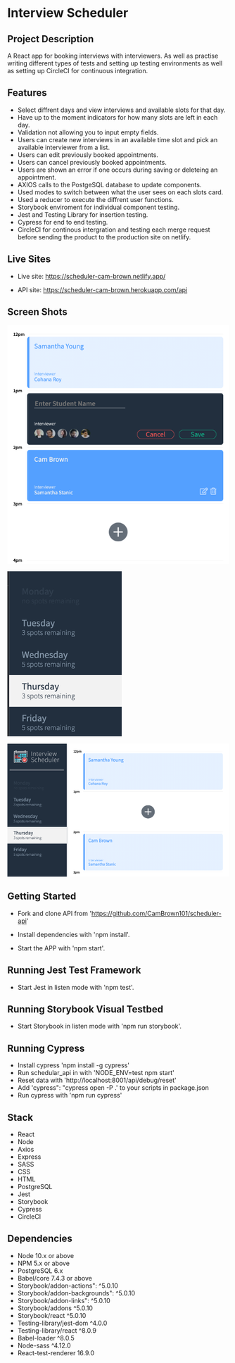 # Interview Scheduler

## Project Description

A React app for booking interviews with interviewers. As well as practise writing different types of tests and setting up testing environments as well as setting up CircleCI for continuous integration.

## Features

- Select diffrent days and view interviews and available slots for that day.
- Have up to the moment indicators for how many slots are left in each day.
- Validation not allowing you to input empty fields.
- Users can create new interviews in an available time slot and pick an available interviewer from a list.
- Users can edit previously booked appointments.
- Users can cancel previously booked appointments.
- Users are shown an error if one occurs during saving or deleteing an appointment.
- AXIOS calls to the PostgeSQL database to update components.
- Used modes to switch between what the user sees on each slots card.
- Used a reducer to execute the diffrent user functions.
- Storybook enviroment for individual component testing.
- Jest and Testing Library for insertion testing.
- Cypress for end to end testing.
- CircleCI for continous intergration and testing each merge request before sending the product to the production site on netlify.

## Live Sites

- Live site: https://scheduler-cam-brown.netlify.app/

- API site: https://scheduler-cam-brown.herokuapp.com/api

## Screen Shots

![4 diffrent modes of an interview container](https://github.com/CamBrown101/scheduler/blob/master/Docs/4-slot-views.png?raw=true)

![The list of days an the diffrent displays they can be in as well as the available slots](https://github.com/CamBrown101/scheduler/blob/master/Docs/Days-view.png?raw=true)

![A full screen screen shot of the app](https://github.com/CamBrown101/scheduler/blob/master/Docs/Full-page.png?raw=true)

## Getting Started

- Fork and clone API from 'https://github.com/CamBrown101/scheduler-api'

- Install dependencies with 'npm install'.

- Start the APP with 'npm start'.

## Running Jest Test Framework

- Start Jest in listen mode with 'npm test'.

## Running Storybook Visual Testbed

- Start Storybook in listen mode with 'npm run storybook'.

## Running Cypress

- Install cypress 'npm install -g cypress'
- Run schedular_api in with 'NODE_ENV=test npm start'
- Reset data with 'http://localhost:8001/api/debug/reset'
- Add 'cypress": "cypress open -P .' to your scripts in package.json
- Run cypress with 'npm run cypress'

## Stack

- React
- Node
- Axios
- Express
- SASS
- CSS
- HTML
- PostgreSQL
- Jest
- Storybook
- Cypress
- CircleCI

## Dependencies

- Node 10.x or above
- NPM 5.x or above
- PostgreSQL 6.x
- Babel/core 7.4.3 or above
- Storybook/addon-actions": ^5.0.10
- Storybook/addon-backgrounds": ^5.0.10
- Storybook/addon-links": ^5.0.10
- Storybook/addons ^5.0.10
- Storybook/react ^5.0.10
- Testing-library/jest-dom ^4.0.0
- Testing-library/react ^8.0.9
- Babel-loader ^8.0.5
- Node-sass ^4.12.0
- React-test-renderer 16.9.0
